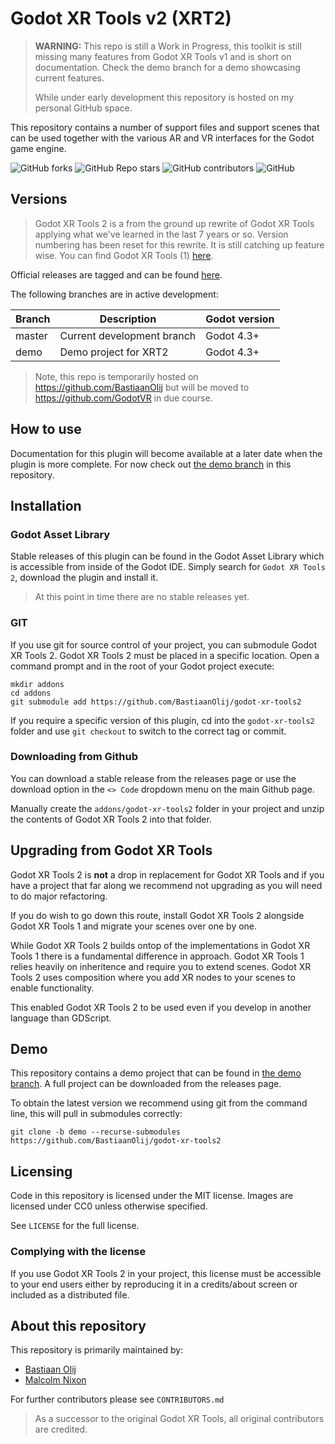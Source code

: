# Godot XR Tools v2 (XRT2)

> **WARNING:** This repo is still a Work in Progress, this toolkit is still missing many features from Godot XR Tools v1 and is short on documentation.
> Check the demo branch for a demo showcasing current features.
>
> While under early development this repository is hosted on my personal GitHub space.

This repository contains a number of support files and support scenes that can be used together with the various AR and VR interfaces for the Godot game engine.

![GitHub forks](https://img.shields.io/github/forks/BastiaanOlij/godot-xr-tools2?style=plastic)
![GitHub Repo stars](https://img.shields.io/github/stars/BastiaanOlij/godot-xr-tools2?style=plastic)
![GitHub contributors](https://img.shields.io/github/contributors/BastiaanOlij/godot-xr-tools2?style=plastic)
![GitHub](https://img.shields.io/github/license/BastiaanOlij/godot-xr-tools2?style=plastic)

## Versions

> Godot XR Tools 2 is a from the ground up rewrite of Godot XR Tools applying what we've learned in the last 7 years or so.
> Version numbering has been reset for this rewrite.
> It is still catching up feature wise.
> You can find Godot XR Tools (1) [here](https://github.com/GodotVR/godot-xr-tools).

Official releases are tagged and can be found [here](https://github.com/BastiaanOlij/godot-xr-tools2/releases).

The following branches are in active development:

|  Branch   |  Description                  |  Godot version  |
|-----------|-------------------------------|-----------------|
|  master   | Current development branch    |  Godot 4.3+     |
|  demo     | Demo project for XRT2         |  Godot 4.3+     |

> Note, this repo is temporarily hosted on https://github.com/BastiaanOlij but will be moved to https://github.com/GodotVR in due course.

## How to use

Documentation for this plugin will become available at a later date when the plugin is more complete.
For now check out [the demo branch](https://github.com/BastiaanOlij/godot-xr-tools2/tree/demo) in this repository.

## Installation

### Godot Asset Library

Stable releases of this plugin can be found in the Godot Asset Library which is accessible from inside of the Godot IDE.
Simply search for `Godot XR Tools 2`, download the plugin and install it.

> At this point in time there are no stable releases yet.

### GIT

If you use git for source control of your project, you can submodule Godot XR Tools 2. Godot XR Tools 2 must be placed in a specific location.
Open a command prompt and in the root of your Godot project execute:

```
mkdir addons
cd addons
git submodule add https://github.com/BastiaanOlij/godot-xr-tools2
```

If you require a specific version of this plugin, cd into the `godot-xr-tools2` folder and use `git checkout` to switch to the correct tag or commit.

### Downloading from Github

You can download a stable release from the releases page or use the download option in the `<> Code` dropdown menu on the main Github page.

Manually create the `addons/godot-xr-tools2` folder in your project and unzip the contents of Godot XR Tools 2 into that folder. 

## Upgrading from Godot XR Tools

Godot XR Tools 2 is **not** a drop in replacement for Godot XR Tools and if you have a project that far along we recommend not upgrading as you will need to do major refactoring.

If you do wish to go down this route, install Godot XR Tools 2 alongside Godot XR Tools 1 and migrate your scenes over one by one.

While Godot XR Tools 2 builds ontop of the implementations in Godot XR Tools 1 there is a fundamental difference in approach.
Godot XR Tools 1 relies heavily on inheritence and require you to extend scenes.
Godot XR Tools 2 uses composition where you add XR nodes to your scenes to enable functionality.

This enabled Godot XR Tools 2 to be used even if you develop in another language than GDScript.

## Demo

This repository contains a demo project that can be found in [the demo branch](https://github.com/BastiaanOlij/godot-xr-tools2/tree/demo).
A full project can be downloaded from the releases page.

To obtain the latest version we recommend using git from the command line, this will pull in submodules correctly:
```
git clone -b demo --recurse-submodules https://github.com/BastiaanOlij/godot-xr-tools2
```

## Licensing

Code in this repository is licensed under the MIT license.
Images are licensed under CC0 unless otherwise specified.

See `LICENSE` for the full license.

### Complying with the license

If you use Godot XR Tools 2 in your project, this license must be accessible to your end users either by reproducing it in a credits/about screen or included as a distributed file. 

## About this repository

This repository is primarily maintained by:
- [Bastiaan Olij](https://github.com/BastiaanOlij/)
- [Malcolm Nixon](https://github.com/Malcolmnixon/)

For further contributors please see `CONTRIBUTORS.md`

> As a successor to the original Godot XR Tools, all original contributors are credited.
